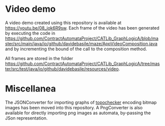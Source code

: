 
# Video demo
A video demo created using this repository is available at https://youtu.be/08_iok6R9sw.
Each frame of the video has been generated by executing the code in  https://github.com/ContractAutomataProject/CATLib_GraphLogicA/blob/master/src/main/java/io/github/davidebasile/maze/AppVideoComposition.java 
and by incrementing the bound of the call to the composition method. 

All frames are stored in the folder 
https://github.com/ContractAutomataProject/CATLib_GraphLogicA/tree/master/src/test/java/io/github/davidebasile/resources/video.


# Miscellanea

The JSONConverter for importing graphs of <a href="https://github.com/vincenzoml/topochecker">topochecker</a> encoding bitmap images has been moved into this repository.
A PngConverter is also available for directly importing png images as automata, by-passing the JSon representation.
